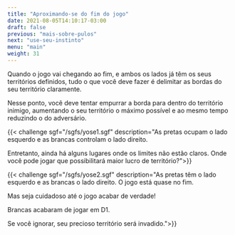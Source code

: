 ```yaml
---
title: "Aproximando-se do fim do jogo"
date: 2021-08-05T14:10:17-03:00
draft: false
previous: "mais-sobre-pulos"
next: "use-seu-instinto"
menu: "main"
weight: 31
---
```

Quando o jogo vai chegando ao fim, e ambos os lados já têm os seus territórios definidos, tudo o que você deve fazer é delimitar as bordas do seu território claramente.

Nesse ponto, você deve tentar empurrar a borda para dentro do território inimigo, aumentando o seu território o máximo possível e ao mesmo tempo reduzindo o do adversário.

{{< challenge sgf="/sgfs/yose1.sgf" description="As pretas ocupam o lado esquerdo e as brancas controlam o lado direito.</p><p>Entretanto, ainda há alguns lugares onde os limites não estão claros. Onde você pode jogar que possibilitará maior lucro de território?">}} 

{{< challenge sgf="/sgfs/yose2.sgf" description="As pretas têm o lado esquerdo e as brancas o lado direito. O jogo está quase no fim.</p><p>Mas seja cuidadoso até o jogo acabar de verdade!</p><p>Brancas acabaram de jogar em D1.</p><p>Se você ignorar, seu precioso território será invadido.">}} 
